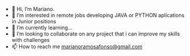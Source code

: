 - 👋 Hi, I’m Mariano.
- 👀 I’m interested in remote jobs developing JAVA or PYTHON aplications in Junior positions
- 🌱 I’m currently learning...
- 💞️ I’m looking to collaborate on any project that i can improve my skills with challenges
- 📫 How to reach me marianoramosafonso@gmail.com

<!---
gambetax/gambetax is a ✨ special ✨ repository because its `README.md` (this file) appears on your GitHub profile.
You can click the Preview link to take a look at your changes.
--->
